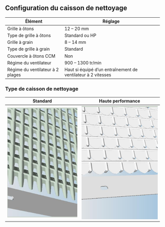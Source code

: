 ## Configuration du caisson de nettoyage

| Élément | Réglage |
|-------------------------------------|--------------------|
| Grille à ôtons               | 12 – 20 mm                                                           |
| Type de grille à ôtons              | Standard ou HP                                                       |
| Grille à grain                  | 8 – 14 mm                                                            |
| Type de grille à grain              | Standard                                                             |
| Couvercle à ôtons CCM               | Non                                                                  |
| Régime du ventilateur     | 900 – 1300 tr/min                                                          |
| Régime du ventilateur à 2 plages    | Haut si équipé d’un entraînement de ventilateur à 2 vitesses    |

### Type de caisson de nettoyage

| Standard  |  Haute performance |
|-----------|------------|
| ![Standard](../Image/caisson_1.png)| ![Haute performance](../Image/caisson_3.png)|
